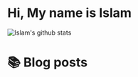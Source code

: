 # Hi, My name is Islam

![Islam's github stats](https://github-readme-stats.vercel.app/api?username=IMM9O)


# 📚 Blog posts
<!-- BLOG-POST-LIST:START -->
<!-- BLOG-POST-LIST:END -->

